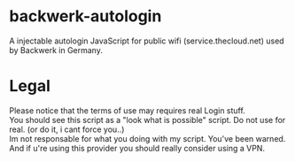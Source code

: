 # backwerk-autologin
A injectable autologin JavaScript for public wifi (service.thecloud.net) used by Backwerk in Germany.
# Legal
Please notice that the terms of use may requires real Login stuff. <br>
You should see this script as a "look what is possible" script. Do not use for real. (or do it, i cant force you..) <br>
Im not responsable for what you doing with my script. You've been warned. <br>
And if u're using this provider you should really consider using a VPN.

